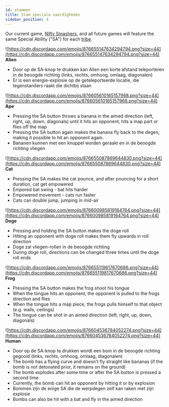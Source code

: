 ```yaml
---
id: stammen
title: Stam speciale vaardigheden
sidebar_position: 3
---
```


Our current game, [Nifty Smashers](https://docs.niftyleague.com/overview/games/nifty-smashers), and all future games will feature the same Special Ability ("SA") for each [tribe](http://localhost:3000/overview/degens/tribes).

![https://cdn.discordapp.com/emojis/876655147634294794.png?size=44](https://cdn.discordapp.com/emojis/876655147634294794.png?size=44) **Alien**

- Door op de SA-knop te drukken kan Alien een korte afstand teleporteren in de beoogde richting (links, rechts, omhoog, omlaag, diagonalen)
- Er is een energie-explosie op de geteleporteerde locatie, die tegenstanders raakt die dichtbij staan

![https://cdn.discordapp.com/emojis/876605610165157968.png?size=44](https://cdn.discordapp.com/emojis/876605610165157968.png?size=44) **Ape**

- Pressing the SA button throws a banana in the aimed direction (left, right, up, down, diagonals) until it hits an opponent, hits a map part or flies off the map
- Pressing the SA button again makes the banana fly back to the degen, making it possible to hit an opponent again.
- Bananen kunnen met een knuppel worden geraakt en in de beoogde richting vliegen

![https://cdn.discordapp.com/emojis/876655087869644830.png?size=44](https://cdn.discordapp.com/emojis/876655087869644830.png?size=44) **Cat**

- Pressing the SA makes the cat pounce, and after pouncing for a short duration, cat get empowered
- Empored bat swing - bat hits harder
- Empowered movement - cats run faster
- Cats can double jump, jumping in mid-air

![https://cdn.discordapp.com/emojis/876600985819164764.png?size=44](https://cdn.discordapp.com/emojis/876600985819164764.png?size=44) **Doge**

- Pressing and holding the SA button makes the doge roll
- Hitting an opponent with doge roll makes them fly upwards in roll direction
- Doge zal vliegen-rollen in de beoogde richting
- During doge roll, directions can be changed three times until the doge roll ends

![https://cdn.discordapp.com/emojis/876655119817670686.png?size=44](https://cdn.discordapp.com/emojis/876655119817670686.png?size=44) **Frog**

- Pressing the SA button makes the frog shoot his tongue
- When the tongue hits an opponent, the opponent is pulled to the frogs direction and flies
- When the tongue hits a map piece, the frogs pulls himself to that object (e.g. walls, ceilings)
- The tongue can be shot in an aimed direction (left, right, up, down, diagonals)

![https://cdn.discordapp.com/emojis/876604536784052274.png?size=44](https://cdn.discordapp.com/emojis/876604536784052274.png?size=44) **Human**

- Door op de SA-knop te drukken wordt een bom in de beoogde richting gegooid (links, rechts, omhoog, omlaag, diagonalen)
- The bomb has a flying curve and doesn't fly straight like bananas (if the bomb is not detonated prior, it remains on the ground)
- The bomb explodes after some time or after the SA button is pressed a second time
- Currently, the bomb can hit an opponent by hitting it or by explosion
- Bommen zijn de enige SA die de werpdegen zelf kan raken met zijn explosie
- Bombs can also be hit with a bat and fly in the aimed direction
